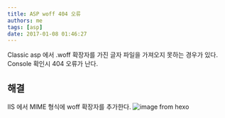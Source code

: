 ```yaml
---
title: ASP woff 404 오류
authors: me
tags: [asp]
date: 2017-01-08 01:46:27
---
```


Classic asp 에서 .woff 확장자를 가진 글자 파일을 가져오지 못하는 경우가 있다.
Console 확인시 404 오류가 난다.

## 해결

IIS 에서 MIME 형식에 woff 확장자를 추가한다.
![image from hexo](https://i.imgur.com/0wX0c3M.jpg)
